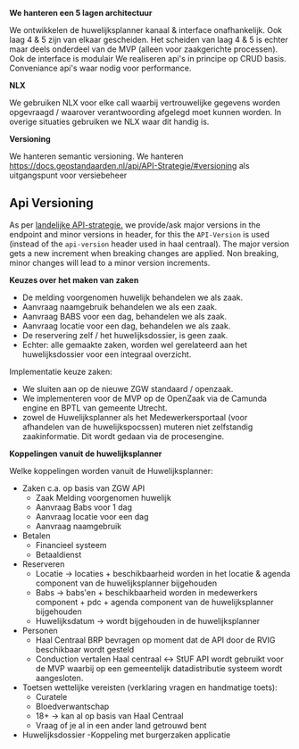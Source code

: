 
**We hanteren een 5 lagen architectuur**

We ontwikkelen de huwelijksplanner kanaal & interface onafhankelijk. Ook laag 4 & 5 zijn van elkaar gescheiden. Het scheiden van laag 4 & 5 is echter maar deels onderdeel van de MVP (alleen voor zaakgerichte processen).
Ook de interface is modulair 
We realiseren api's in principe op CRUD basis. Conveniance api's waar nodig voor performance.


**NLX**

We gebruiken NLX voor elke call waarbij vertrouwelijke gegevens worden opgevraagd / waarover verantwoording afgelegd moet kunnen worden. In overige situaties gebruiken we NLX waar dit handig is.

**Versioning**

We hanteren semantic versioning. 
We hanteren https://docs.geostandaarden.nl/api/API-Strategie/#versioning  als uitgangspunt voor versiebeheer

Api Versioning
-------
As per [landelijke API-strategie.](https://docs.geostandaarden.nl/api/API-Strategie/#versioning) we provide/ask major versions in the endpoint and minor versions in header, for this the `API-Version` is used (instead of the `api-version` header used in haal centraal). The major version gets a new increment when breaking changes are applied. Non breaking, minor changes will lead to a minor version increments.


**Keuzes over het maken van zaken**

- De melding voorgenomen huwelijk behandelen we als zaak.
- Aanvraag naamgebruik behandelen we als een zaak.
- Aanvraag BABS voor een dag, behandelen we als zaak.
- Aanvraag locatie voor een dag, behandelen we als zaak.
- De reservering zelf / het huwelijksdossier, is geen zaak.
- Echter: alle gemaakte zaken, worden wel gerelateerd aan het huwelijksdossier voor een integraal overzicht.

Implementatie keuze zaken:
- We sluiten aan op de nieuwe ZGW standaard / openzaak.
- We implementeren voor de MVP op de OpenZaak via de Camunda engine en BPTL van gemeente Utrecht.
- zowel de Huwelijksplanner als het Medewerkersportaal (voor afhandelen van de huwelijkspocssen) muteren niet zelfstandig zaakinformatie. Dit wordt gedaan via de procesengine.

**Koppelingen vanuit de huwelijksplanner**

Welke koppelingen worden vanuit de Huwelijksplanner:
- Zaken c.a. op basis van ZGW API
	- Zaak Melding voorgenomen huwelijk
	- Aanvraag Babs voor 1 dag
	- Aanvraag locatie voor een dag
	- Aanvraag naamgebruik
- Betalen
	- Financieel systeem
	- Betaaldienst
- Reserveren
	- Locatie -> locaties + beschikbaarheid worden in het locatie & agenda component van de huwelijksplanner bijgehouden
	- Babs -> babs'en + beschikbaarheid worden in medewerkers component + pdc + agenda component van de huwelijksplanner bijgehouden
	- Huwelijksdatum -> wordt bijgehouden in de huwelijksplanner
- Personen
	- Haal Centraal BRP bevragen op moment dat de API door de RVIG beschikbaar wordt gesteld
	- Conduction vertalen Haal centraal <-> StUF  API wordt gebruikt voor de MVP waarbij op een gemeentelijk datadistributie systeem wordt aangesloten.
- Toetsen wettelijke vereisten (verklaring vragen en handmatige toets):
	- Curatele
	- Bloedverwantschap
	- 18+  -> kan al op basis van Haal Centraal
	- Vraag of je al in een ander land getrouwd bent
- Huwelijksdossier
	-Koppeling met burgerzaken applicatie

